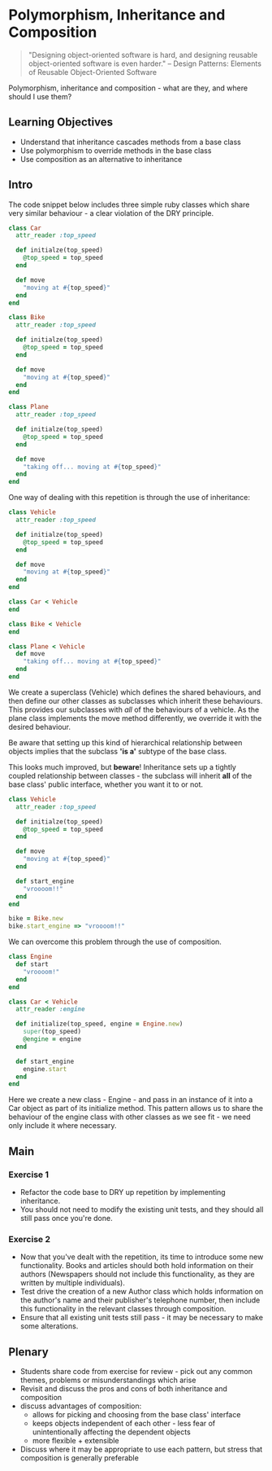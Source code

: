 # Polymorphism, Inheritance and Composition

> "Designing object-oriented software is hard, and designing reusable object-oriented software is even harder."
> – Design Patterns: Elements of Reusable Object-Oriented Software

Polymorphism, inheritance and composition - what are they, and where should I use them?

## Learning Objectives

- Understand that inheritance cascades methods from a base class
- Use polymorphism to override methods in the base class
- Use composition as an alternative to inheritance

## Intro
The code snippet below includes three simple ruby classes which share very similar behaviour - a clear violation of the DRY principle.

```ruby
class Car
  attr_reader :top_speed

  def initialze(top_speed)
    @top_speed = top_speed
  end

  def move
    "moving at #{top_speed}"
  end
end

class Bike
  attr_reader :top_speed

  def initialze(top_speed)
    @top_speed = top_speed
  end

  def move
    "moving at #{top_speed}"
  end
end

class Plane
  attr_reader :top_speed

  def initialze(top_speed)
    @top_speed = top_speed
  end

  def move
    "taking off... moving at #{top_speed}"
  end
end
```

One way of dealing with this repetition is through the use of inheritance:

```ruby
class Vehicle
  attr_reader :top_speed

  def initialze(top_speed)
    @top_speed = top_speed
  end

  def move
    "moving at #{top_speed}"
  end
end

class Car < Vehicle
end

class Bike < Vehicle
end

class Plane < Vehicle
  def move
    "taking off... moving at #{top_speed}"
  end
end
```

We create a superclass (Vehicle) which defines the shared behaviours, and then define our other classes as subclasses which inherit these behaviours.  This provides our subclasses with *all* of the behaviours of a vehicle.  As the plane class implements the move method differently, we override it with the desired behaviour.

Be aware that setting up this kind of hierarchical relationship between objects implies that the subclass __'is a'__ subtype of the base class.  

This looks much improved, but **beware**!  Inheritance sets up a tightly coupled relationship between classes - the subclass will inherit **all** of the base class' public interface, whether you want it to or not.

```ruby
class Vehicle
  attr_reader :top_speed

  def initialze(top_speed)
    @top_speed = top_speed
  end

  def move
    "moving at #{top_speed}"
  end

  def start_engine
    "vroooom!!"
  end
end

bike = Bike.new
bike.start_engine => "vroooom!!"
```

We can overcome this problem through the use of composition.  

```ruby
class Engine
  def start
    "vroooom!"
  end
end

class Car < Vehicle
  attr_reader :engine

  def initialize(top_speed, engine = Engine.new)
    super(top_speed)
    @engine = engine
  end

  def start_engine
    engine.start
  end
end
```

Here we create a new class - Engine - and pass in an instance of it into a Car object as part of its initialize method.  This pattern allows us to share the behaviour of the engine class with other classes as we see fit - we need only include it where necessary.

## Main
### Exercise 1
- Refactor the code base to DRY up repetition by implementing inheritance.  
- You should not need to modify the existing unit tests, and they should all still pass once you're done.

### Exercise 2
- Now that you've dealt with the repetition, its time to introduce some new functionality.  Books and articles should both hold information on their authors (Newspapers should not include this functionality, as they are written by multiple individuals).
- Test drive the creation of a new Author class which holds information on the author's name and their publisher's telephone number, then include this functionality in the relevant classes through composition.
- Ensure that all existing unit tests still pass - it may be necessary to make some alterations.

## Plenary
- Students share code from exercise for review - pick out any common themes, problems or misunderstandings which arise
- Revisit and discuss the pros and cons of both inheritance and composition
- discuss advantages of composition:
  * allows for picking and choosing from the base class' interface
  * keeps objects independent of each other - less fear of unintentionally affecting the dependent objects
  * more flexible + extensible
- Discuss where it may be appropriate to use each pattern, but stress that composition is generally preferable

